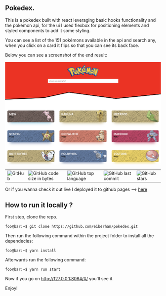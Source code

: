 ## Pokedex.

This is a pokedex built with react leveraging basic hooks functionality and the pokémon api,
for the ui I used flexbox for positioning elements and styled components to add it some 
styling.

You can see a list of the 151 pokémons available in the api and search any, when you click on a
card it flips so that you can see its back face.

Below you can see a screenshot of the end result:

<p align="center">
  <img src="screenshot.png" />
</p>

<table border="0" cellspacing="0" cellpadding="0" style="border-collapse: collapse; border: none;">
  <tr>
    <td><img alt="GitHub" src="https://img.shields.io/github/license/wwleak/pokedex?style=for-the-badge"></td>
    <td><img alt="GitHub code size in bytes" src="https://img.shields.io/github/languages/code-size/wwleak/pokedex?style=for-the-badge"></td>
    <td><img alt="GitHub top language" src="https://img.shields.io/github/languages/top/wwleak/pokedex?style=for-the-badge"></td>
    <td><img alt="GitHub last commit" src="https://img.shields.io/github/last-commit/wwleak/pokedex?style=for-the-badge"></td>
    <td><img alt="GitHub stars" src="https://img.shields.io/github/stars/wwleak/pokedex?style=for-the-badge"></td>
  </tr>
</table>

Or if you wanna check it out live I deployed it to github pages --> [here](https://eiberham.github.io/pokedex/#/)

## How to run it locally ?

First step, clone the repo.

```console
foo@bar:~$ git clone https://github.com/eiberham/pokedex.git
```

Then run the following command within the project folder to install all the dependecies:

```console
foo@bar:~$ yarn install
```

Afterwards run the following command:

```console
foo@bar:~$ yarn run start
```

Now if you go on http://127.0.0.1:8084/#/ you'll see it.

Enjoy!


